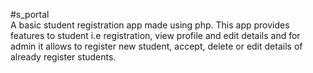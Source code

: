 #s_portal																																																									
A basic student registration app made using php. This app provides features to student i.e registration, view profile and edit details and for admin it allows to register new student, accept, delete or edit details of already register students.
